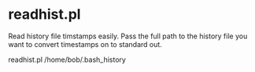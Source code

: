 # readhist.pl
Read history file timstamps easily.
Pass the full path to the history file you want to convert timestamps on to standard out.

readhist.pl /home/bob/.bash_history
